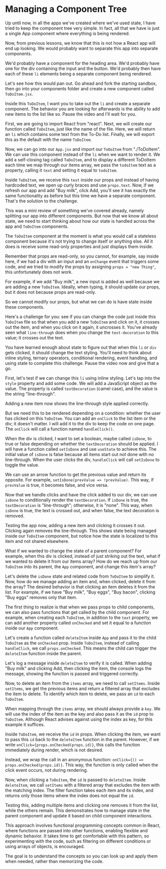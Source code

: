 # Managing a Component Tree

Up until now, in all the apps we've created where we've used state, I have tried to keep the component tree very simple. In fact, all that we have is just a single App component where everything is being rendered.

Now, from previous lessons, we know that this is not how a React app will end up looking. We would probably want to separate this app into separate components.

We'd probably have a component for the heading area. We'd probably have one for the div containing the input and the button. We'd probably then have each of these `li` elements being a separate component being rendered.

Let's see how this would pan out. Go ahead and fork the starting sandbox, then go into your components folder and create a new component called `ToDoItem.jsx`.

Inside this `ToDoItem`, I want you to take out the `li` and create a separate component. The behavior you are looking for afterwards is the ability to add new items to the list like so. Pause the video and I'll wait for you.

First, we are going to import React from "react". Next, we will create our function called `ToDoItem`, just like the name of the file. Here, we will return an `li` which contains some text from the To-Do list. Finally, we will export this as the default with the name `ToDoItem`.

Now, we can go into our `App.jsx` and import our `ToDoItem` from "./ToDoItem". We can use this component instead of the `li` when we want to render it. We add a self-closing tag called `ToDoItem`, and to display a different ToDoItem each time we map through our items array, we pass the `todoItem` text as a property, calling it `text` and setting it equal to `todoItem`.

Inside `ToDoItem`, we receive this `text` inside our props and instead of having hardcoded text, we open up curly braces and use `props.text`. Now, if we refresh our app and add "Buy milk", click Add, you'll see it has exactly the same functionality as before but this time we have a separate component. That's the solution to the challenge.

This was a mini review of something we've covered already, namely splitting our app into different components. But now that we know all about state, we need to start thinking about how our state is handled across the app and `ToDoItem` components.

The `ToDoItem` component at the moment is what you would call a stateless component because it's not trying to change itself or anything else. All it does is receive some read-only properties and just displays them inside.

Remember that props are read-only, so you cannot, for example, say inside here, if we had a div with an input and an `onChange` event that triggers some code, and we tried to modify the props by assigning `props = "new Thing"`, this unfortunately does not work.

For example, if we add "Buy milk", a new input is added as well because we are adding a new `ToDoItem`. Ideally, when typing, it should update our props, but it does not because props are read-only.

So we cannot modify our props, but what we can do is have state inside these components.

Here's a challenge for you: see if you can change the code just inside this `ToDoItem` file so that when you add a new `ToDoItem` and click on it, it crosses out the item, and when you click on it again, it uncrosses it. You've already seen what `line-through` does when you change the `text-decoration` to this value; it crosses out the text.

You have learned enough about state to figure out that when this `li` or `div` gets clicked, it should change the text styling. You'll need to think about inline styling, ternary operators, conditional rendering, event handling, and using state to complete this challenge. Pause the video now and give that a go.

First, let's test if we can change this `li` using inline styling. Let's tap into the `style` property and add some code. We will add a JavaScript object as the value. The property is called `textDecoration` (camel case), and the value is the string "line-through".

Adding a new item now shows the line-through style applied correctly.

But we need this to be rendered depending on a condition: whether the user has clicked on this `ToDoItem`. You can add an `onClick` to the list item or the div; it doesn't matter. I will add it to the div to keep the code on one page. The `onClick` will call a function named `handleClick()`.

When the div is clicked, I want to set a boolean, maybe called `isDone`, to true or false depending on whether the `textDecoration` should be applied. I will have a function called `setIsDone` and use `useState` to achieve this. The initial value of `isDone` is false because all items start out not done with no line-through. When the user clicks the div, `handleClick` will call `setIsDone` to toggle the value.

We can use an arrow function to get the previous value and return its opposite. For example, `setIsDone(prevValue => !prevValue)`. This way, if `prevValue` is true, it becomes false, and vice versa.

Now that we handle clicks and have the click added to our div, we can use `isDone` to conditionally render the `textDecoration`. If `isDone` is true, the `textDecoration` is "line-through"; otherwise, it is "none". This way, when `isDone` is true, the text is crossed out, and when false, the text decoration is removed.

Testing the app now, adding a new item and clicking it crosses it out. Clicking again removes the line-through. This shows state being managed inside our `ToDoItem` component, but notice how the state is localized to this item and not shared elsewhere.

What if we wanted to change the state of a parent component? For example, when this div is clicked, instead of just striking out the text, what if we wanted to delete it from our items array? How do we reach up from our `ToDoItem` into its parent, the `App` component, and change this item's array?

Let's delete the `isDone` state and related code from `ToDoItem` to simplify it. Now, how do we manage adding an item and, when clicked, delete it from the array? The desired behavior is that clicking an item deletes it from the list. For example, if we have "Buy milk", "Buy eggs", "Buy bacon", clicking "Buy eggs" removes only that item.

The first thing to realize is that when we pass props to child components, we can also pass functions that get called by the child component. For example, when creating each `ToDoItem`, in addition to the `text` property, we can add another property called `onChecked` and set it equal to a function inside our `App` component.

Let's create a function called `deleteItem` inside `App` and pass it to the child `ToDoItem` as the `onChecked` prop. Inside `ToDoItem`, instead of calling `handleClick`, we call `props.onChecked`. This means the child can trigger the `deleteItem` function inside the parent.

Let's log a message inside `deleteItem` to verify it is called. When adding "Buy milk" and clicking Add, then clicking the item, the console logs the message, showing the function is passed and triggered correctly.

Now, to delete an item from the `items` array, we need to call `setItems`. Inside `setItems`, we get the previous items and return a filtered array that excludes the item to delete. To identify which item to delete, we pass an `id` to each `ToDoItem`.

When mapping through the `items` array, we should always provide a `key`. We will use the index of the item as the key and also pass it as the `id` prop to `ToDoItem`. Although React advises against using the index as key, for this example it suffices.

Inside `ToDoItem`, we receive the `id` in props. When clicking the item, we want to pass this `id` back to the `deleteItem` function in the parent. However, if we write `onClick={props.onChecked(props.id)}`, this calls the function immediately during render, which is not desired.

Instead, we wrap the call in an anonymous function: `onClick={() => props.onChecked(props.id)}`. This way, the function is only called when the click event occurs, not during rendering.

Now, when clicking a `ToDoItem`, the `id` is passed to `deleteItem`. Inside `deleteItem`, we call `setItems` with a filtered array that excludes the item with the matching index. The filter function takes each item and its index, and returns only those items where the index does not equal the `id`.

Testing this, adding multiple items and clicking one removes it from the list, while the others remain. This demonstrates how to manage state in the parent component and update it based on child component interactions.

This approach involves functional programming concepts common in React, where functions are passed into other functions, enabling flexible and dynamic behavior. It takes time to get comfortable with this pattern, so experimenting with the code, such as filtering on different conditions or using arrays of objects, is encouraged.

The goal is to understand the concepts so you can look up and apply them when needed, rather than memorizing the code.
